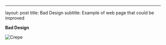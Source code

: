 ---
layout: post
title: Bad Design
subtitle: Example of web page that could be improved

**Bad Design**

![Crepe](http://s3-media3.fl.yelpcdn.com/bphoto/cQ1Yoa75m2yUFFbY2xwuqw/348s.jpg)
